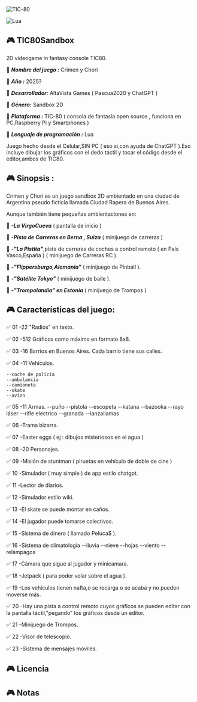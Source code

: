 ![TIC-80](https://img.shields.io/badge/TIC--80-2D%20Game%20Development-blue)

![Lua](https://img.shields.io/badge/Lua-2C2D72?style=for-the-badge&logo=lua&logoColor=white)

## 🎮 TIC80Sandbox
2D videogame in fantasy console TIC80.

🎲 ***Nombre del juego :*** Crimen y Chori

🎲 ***Año :*** 2025?

🎲 ***Desarrollador:***
AltaVista Games
( Pascua2020 y ChatGPT )

🎲 ***Género:*** Sandbox 2D

🎲 ***Plataforma :*** TIC-80 ( consola de fantasía open source , funciona en PC,Raspberry Pi y Smartphones )

🎲 ***Lenguaje de programación :*** Lua

Juego hecho desde el Celular,SIN PC ( eso si,con ayuda de ChatGPT ).Eso incluye dibujar los gráficos con el dedo táctil y tocar el código desde el editor,ambos de TIC80.

## 🎮 Sinopsis : 

Crimen y Chori es un juego sandbox 2D ambientado en una ciudad de Argentina pseudo ficticia llamada Ciudad Rapera de Buenos Aires.

Aunque también tiene pequeñas ambientaciones en:

🍪 ***-La VirgoCueva*** ( pantalla de inicio )

🍪 ***-Pista de Carreras en Berna , Suiza***
( minijuego de carreras )

🍪 ***-"La Pistita"***,pista de carreras de coches a control remoto ( en País Vasco,España ) ( minijuego de Carreras RC ).

🍪 ***-"Flippersburgo,Alemania"*** ( minijuego de Pinball ).

🍪 ***-"Satélite Tokyo"*** ( minijuego de baile ).

🍪 ***-"Trompolandia" en Estonia*** ( minijuego de Trompos )

## 🎮 Características del juego:

✅️ 01
-22 "Radios" en texto.

✅️ 02
-512 Gráficos como máximo en formato 8x8.

✅️ 03
-16 Barrios en Buenos Aires.
Cada barrio tiene sus calles.

✅️ 04
-11 Vehículos.
``` --coches
--coche de policía
--ambulancia
--camioneta
--skate
--avion 
```

✅️ 05
-11 Armas.
--puño
--pistola
--escopeta
--katana
--bazooka
--rayo láser
--rifle electrico
--granada
--lanzallamas

✅️ 06
-Trama bizarra.

✅️ 07
-Easter eggs ( ej : dibujos misteriosos en el agua )

✅️ 08
-20 Personajes.

✅️ 09
-Misión de stuntman ( piruetas en vehículo de doble de cine )

✅️ 10
-Simulador ( muy simple ) de app estilo chatgpt.

✅️ 11
-Lector de diarios.

✅️ 12
-Simulador estilo wiki.

✅️ 13
-El skate se puede montar en caños.

✅️ 14
-El jugador puede tomarse colectivos.

✅️ 15
-Sistema de dinero ( llamado Peluca$ ).

✅️ 16
-Sistema de climatologia
--lluvia
--nieve
--hojas
--viento
--relámpagos

✅️ 17
-Cámara que sigue al jugador y minicamara.

✅️ 18
-Jetpack ( para poder volar sobre el agua ).

✅️ 19
-Los vehículos tienen nafta,o se recarga o se acaba y no pueden moverse más.

✅️ 20
-Hay una pista a control remoto cuyos gráficos se pueden editar con la pantalla táctil,"pegando" los gráficos desde un editor.

✅️ 21
-Minijuego de Trompos.

✅️ 22
-Visor de telescopio.

✅️ 23
-Sistema de mensajes móviles.

## 🎮 Licencia

## 🎮 Notas